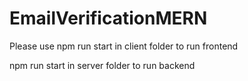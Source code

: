 # EmailVerificationMERN
Please use 
npm run start in client folder to run frontend 



npm run start in server folder to run backend

